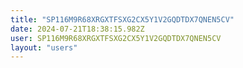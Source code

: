 ```yaml
---
title: "SP116M9R68XRGXTFSXG2CX5Y1V2GQDTDX7QNEN5CV"
date: 2024-07-21T18:38:15.982Z
user: SP116M9R68XRGXTFSXG2CX5Y1V2GQDTDX7QNEN5CV
layout: "users"
---
```

    